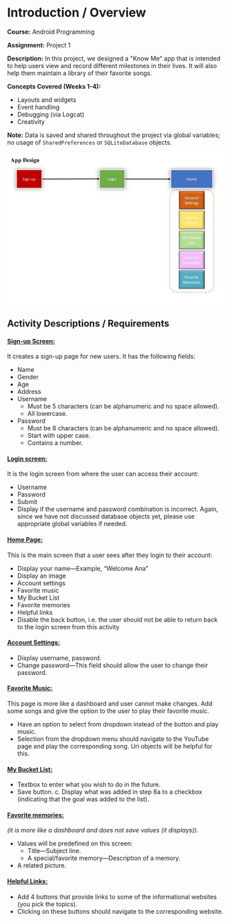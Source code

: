 # Introduction / Overview
**Course:** Android Programming

**Assignment:** Project 1

**Description:** In this project, we designed a "Know Me" app that is intended to help users view and record different milestones in their lives. It will also help them maintain a library of their favorite songs.

**Concepts Covered (Weeks 1-4):**
+ Layouts and widgets
+ Event handling
+ Debugging (via Logcat)
+ Creativity

**Note:** Data is saved and shared throughout the project via global variables; no usage of `SharedPreferences` or `SQLiteDatabase` objects.

![app design](documentation/files/app_diagram.JPG)

## Activity Descriptions / Requirements
#### [**Sign-up Screen:**](app/src/main/java/com/example/project1/SignUp.java)
It creates a sign-up page for new users. It has the following fields:
+ Name
+ Gender
+ Age
+ Address
+ Username
    + Must be 5 characters (can be alphanumeric and no space allowed).
    + All lowercase.
+ Password
    + Must be 8 characters (can be alphanumeric and no space allowed).
    + Start with upper case.
    + Contains a number.

#### [**Login screen:**](app/src/main/java/com/example/project1/Login.java)
It is the login screen from where the user can access their account:
+ Username
+ Password
+ Submit
+ Display if the username and password combination is incorrect. Again, since we
have not discussed database objects yet, please use appropriate global variables if
needed.

#### [**Home Page:**](app/src/main/java/com/example/project1/HomePage.java)
This is the main screen that a user sees after they login to their account:
+ Display your name—Example, “Welcome Ana”
+ Display an image
+ Account settings
+ Favorite music
+ My Bucket List
+ Favorite memories
+ Helpful links
+ Disable the back button, i.e. the user should not be able to return back to the login
screen from this activity

#### [**Account Settings:**](app/src/main/java/com/example/project1/AccountSettings.java)
+ Display username, password.
+ Change password—This field should allow the user to change their password.

#### [**Favorite Music:**](app/src/main/java/com/example/project1/FavoriteMusic.java)
This page is more like a dashboard and user cannot make changes. Add
some songs and give the option to the user to play their favorite music.
+ Have an option to select from dropdown instead of the button and play music.
+ Selection from the dropdown menu should navigate to the YouTube page and
play the corresponding song. Uri objects will be helpful for this.

#### [**My Bucket List:**](app/src/main/java/com/example/project1/BucketList.java)
+ Textbox to enter what you wish to do in the future.
+ Save button.
c. Display what was added in step 6a to a checkbox (indicating that the goal was
added to the list).

#### [**Favorite memories:**](app/src/main/java/com/example/project1/FavoriteMemories.java)
*(it is more like a dashboard and does not save values (it displays)).*
+ Values will be predefined on this screen:
    + Title—Subject line.
    + A special/favorite memory—Description of a memory.
+ A related picture.

#### [**Helpful Links:**](app/src/main/java/com/example/project1/HelpfulLinks.java)
+ Add 4 buttons that provide links to some of the informational websites (you pick
the topics).
+ Clicking on these buttons should navigate to the corresponding website.
